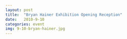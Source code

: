```yaml
---
layout: post
title:  "Bryan Hainer Exhibition Opening Reception"
date:   2010-9-10
categories: event
img: 9-10-bryan-hainer.jpg
---
```

